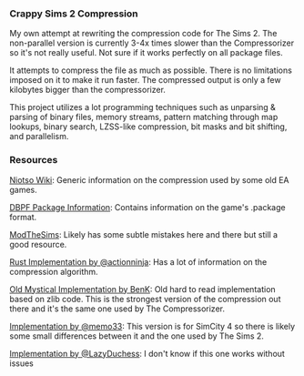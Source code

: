 ### Crappy Sims 2 Compression

My own attempt at rewriting the compression code for The Sims 2. The non-parallel version is currently 3-4x times slower than the Compressorizer so it's not really useful. Not sure if it works perfectly on all package files.

It attempts to compress the file as much as possible. There is no limitations imposed on it to make it run faster. The compressed output is only a few kilobytes bigger than the compressorizer.

This project utilizes a lot programming techniques such as unparsing & parsing of binary files, memory streams, pattern matching through map lookups, binary search, LZSS-like compression, bit masks and bit shifting, and parallelism.

### Resources
[Niotso Wiki](http://wiki.niotso.org/RefPack): Generic information on the compression used by some old EA games.

[DBPF Package Information](https://modthesims.info/wiki.php?title=DBPF): Contains information on the game's .package format.

[ModTheSims](https://modthesims.info/wiki.php?title=DBPF/Compression): Likely has some subtle mistakes here and there but still a good resource.

[Rust Implementation by @actionninja](https://github.com/actioninja/refpack-rs): Has a lot of information on the compression algorithm.

[Old Mystical Implementation by BenK](http://www.moreawesomethanyou.com/smf/index.php/topic,8279.0.html): Old hard to read implementation based on zlib code. This is the strongest version of the compression out there and it's the same one used by The Compressorizer.

[Implementation by @memo33](https://github.com/memo33/jDBPFX/blob/master/src/jdbpfx/util/DBPFPackager.java): This version is for SimCity 4 so there is likely some small differences between it and the one used by The Sims 2.

[Implementation by @LazyDuchess](https://github.com/LazyDuchess/OpenTS2/blob/master/Assets/Scripts/OpenTS2/Files/Formats/DBPF/DBPFCompression.cs): I don't know if this one works without issues


